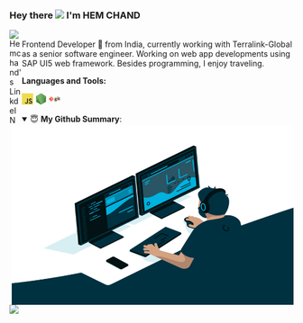 ### Hey there <img src="https://media.giphy.com/media/hvRJCLFzcasrR4ia7z/giphy.gif" width="25px"> I'm HEM CHAND
</a>
<a href="https://www.linkedin.com/in/hemchandsharma/">
  <img align="left" alt="Hemchand's LinkdeIN" width="22px" src="https://cdn.jsdelivr.net/npm/simple-icons@v3/icons/linkedin.svg" />
</a>
<br />
Frontend Developer 🚀 from India, currently working with Terralink-Global as a senior software engineer. Working on web app developments using SAP UI5 web framework. Besides programming, I enjoy traveling.

<img align="right" alt="GIF" src="https://github.com/hmchnd/hmchnd/blob/main/coderGIF.gif" width="500" height="320" />

**Languages and Tools:**  


<code><img height="20" src="https://raw.githubusercontent.com/github/explore/80688e429a7d4ef2fca1e82350fe8e3517d3494d/topics/javascript/javascript.png"></code>
<code><img height="20" src="https://raw.githubusercontent.com/github/explore/80688e429a7d4ef2fca1e82350fe8e3517d3494d/topics/nodejs/nodejs.png"></code>
<code><img height="20" src="https://raw.githubusercontent.com/github/explore/80688e429a7d4ef2fca1e82350fe8e3517d3494d/topics/git/git.png"></code>

<details open>
 <summary> 😇 <b>My Github Summary</b>: </summary>

<br>

<p>
  <img src = "https://github-readme-stats.vercel.app/api/top-langs/?username=hmchnd&theme=tokyonight">
</p>

</details>
